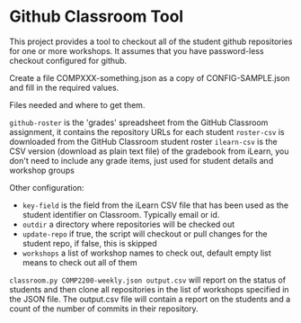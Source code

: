 # Github Classroom Tool

This project provides a tool to checkout all of the
student github repositories for one or more workshops.  It
assumes that you have password-less checkout configured
for github.

Create a file COMPXXX-something.json as a copy of CONFIG-SAMPLE.json and fill in the required values.

Files needed and where to get them.

`github-roster` is the 'grades' spreadsheet from the GitHub Classroom assignment, it contains the repository URLs for each student
`roster-csv` is downloaded from the GitHub Classroom student roster
`ilearn-csv` is the CSV version (download as plain text file) of the gradebook from iLearn, you don't need to 
include any grade items, just used for student details and workshop groups

Other configuration:

- `key-field` is the field from the iLearn CSV file that has been used as the student identifier on Classroom. Typically email or id.
- `outdir` a directory where repositories will be checked out
- `update-repo` if true, the script will checkout or pull changes for the student repo, if false, this is skipped
- `workshops` a list of workshop names to check out, default empty list means to check out all of them

`classroom.py COMP2200-weekly.json output.csv` will report on the status of students
and then clone all repositories in the list of workshops specified in the JSON file.  The output.csv file
will contain a report on the students and a count of the number of commits in their repository.
